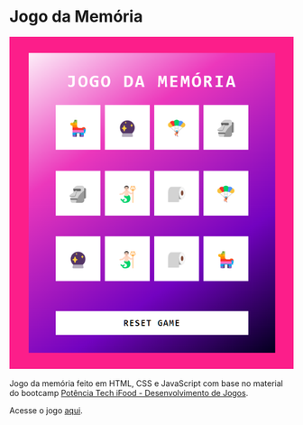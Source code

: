 # Jogo da Memória

![Alt text](./img.png)

Jogo da memória feito em HTML, CSS e JavaScript com base no material do bootcamp [Potência Tech iFood - Desenvolvimento de Jogos](https://www.dio.me/bootcamp/potencia-tech-ifood-desenvolvimento-de-jogos).


Acesse o jogo [aqui](https://anapppp.github.io/jogo-da-memoria).